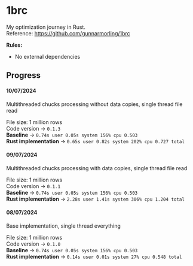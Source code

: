 # 1brc

My optimization journey in Rust.  
Reference: https://github.com/gunnarmorling/1brc

**Rules:**
 - No external dependencies

## Progress

#### 10/07/2024

Multithreaded chucks processing without data copies, single thread file read

File size: 1 million rows  
Code version -> `0.1.3`  
**Baseline** -> `0.74s user 0.05s system 156% cpu 0.503`  
**Rust implementation** -> `0.65s user 0.82s system 202% cpu 0.727 total`  

#### 09/07/2024

Multithreaded chucks processing with data copies, single thread file read

File size: 1 million rows  
Code version -> `0.1.1`  
**Baseline** -> `0.74s user 0.05s system 156% cpu 0.503`   
**Rust implementation** -> `2.28s user 1.41s system 306% cpu 1.204 total`

#### 08/07/2024

Base implementation, single thread everything

File size: 1 million rows  
Code version -> `0.1.0`  
**Baseline** -> `0.74s user 0.05s system 156% cpu 0.503`   
**Rust implementation** ->  `0.14s user 0.01s system 27% cpu 0.548 total`
